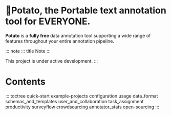 🥔Potato, the Portable text annotation tool for EVERYONE.
===================================

**Potato** is a **fully free** data annotation tool supporting a wide
range of features throughout your entire annotation pipeline.

::: note
::: title
Note
:::

This project is under active development.
:::

# Contents

::: toctree
quick-start example-projects configuration usage data_format
schemas_and_templates user_and_collaboration task_assignment
productivity surveyflow crowdsourcing annotator_stats open-sourcing
:::
